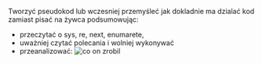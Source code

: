 Tworzyć pseudokod lub wczesniej przemyśleć jak dokladnie ma dzialać kod zamiast pisać na żywca
podsumowując:
* przeczytać o sys, re, next, enumarete,
* uważniej czytać polecania i wolniej wykonywać
* przeanalizować: ![co on zrobil](https://user-images.githubusercontent.com/26582944/131258373-2b329d40-e2c0-47bc-b163-1d47d3358664.png)

